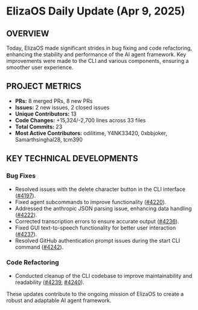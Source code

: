# ElizaOS Daily Update (Apr 9, 2025)

## OVERVIEW 
Today, ElizaOS made significant strides in bug fixing and code refactoring, enhancing the stability and performance of the AI agent framework. Key improvements were made to the CLI and various components, ensuring a smoother user experience.

## PROJECT METRICS
- **PRs:** 8 merged PRs, 8 new PRs
- **Issues:** 2 new issues, 2 closed issues
- **Unique Contributors:** 13
- **Code Changes:** +15,324/-2,700 lines across 33 files
- **Total Commits:** 23
- **Most Active Contributors:** odilitime, Y4NK33420, 0xbbjoker, Samarthsinghal28, tcm390

## KEY TECHNICAL DEVELOPMENTS

### Bug Fixes
- Resolved issues with the delete character button in the CLI interface ([#4197](https://github.com/elizaos/eliza/pull/4197)).
- Fixed agent subcommands to improve functionality ([#4220](https://github.com/elizaos/eliza/pull/4220)).
- Addressed the anthropic JSON parsing issue, enhancing data handling ([#4222](https://github.com/elizaos/eliza/pull/4222)).
- Corrected transcription errors to ensure accurate output ([#4236](https://github.com/elizaos/eliza/pull/4236)).
- Fixed GUI text-to-speech functionality for better user interaction ([#4237](https://github.com/elizaos/eliza/pull/4237)).
- Resolved GitHub authentication prompt issues during the start CLI command ([#4242](https://github.com/elizaos/eliza/pull/4242)).

### Code Refactoring
- Conducted cleanup of the CLI codebase to improve maintainability and readability ([#4239](https://github.com/elizaos/eliza/pull/4239), [#4240](https://github.com/elizaos/eliza/pull/4240)). 

These updates contribute to the ongoing mission of ElizaOS to create a robust and adaptable AI agent framework.
